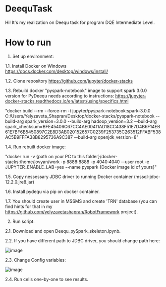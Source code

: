 # DeequTask

Hi! It's my realization on Deequ task for program DQE Intermediate Level.

# How to run

1. Set up environment:

  1.1. Install Docker on Windows https://docs.docker.com/desktop/windows/install/
  
  1.2. Clone repository https://github.com/jupyter/docker-stacks
  
  1.3. Rebuild docker "pyspark-notebook" image to support spark 3.0.0 version for PyDeequ needs according to instructions: https://jupyter-docker-stacks.readthedocs.io/en/latest/using/specifics.html
  
  "docker build --rm --force-rm -t jupyter/pyspark-notebook:spark-3.0.0 C:/Users/Yelyzaveta_Shapran/Desktop/docker-stacks/pyspark-notebook --build-arg spark_version=3.0.0 --build-arg hadoop_version=3.2 --build-arg spark_checksum=BFE45406C67CC4AE00411AD18CC438F51E7D4B6F14EB61E7BF6B5450897C2E8D3AB020152657C0239F253735C263512FFABF538AC5B9FFFA38B8295736A9C387 --build-arg openjdk_version=8"

  1.4. Run rebuilt docker image:
  
  "docker run -v {path on your PC to this folder}/docker-stacks:/home/jovyan/work -p 8888:8888 -p 4040:4040 --user root -e JUPYTER_ENABLE_LAB=yes --name pyspark {Docker image id of yours}"
  
  1.5. Copy nessessary JDBC driver to running Docker container (mssql-jdbc-12.2.0.jre8.jar)
  
  1.6. Install pydequ via pip on docker container.
  
  1.7. You should create user in MSSMS and create 'TRN' database (you can find hints for that in my https://github.com/yelyzavetashapran/RobotFramework project).
  
2. Run script:

  2.1. Download and open Deequ_pySpark_skeleton.ipynb.
  
  2.2. If you have different path to JDBC driver, you should change path here:

![image](https://user-images.githubusercontent.com/104168878/234368941-907c435c-040f-4afb-9772-961dd17d5d5c.png)
  
  2.3. Change Config variables:
  
![image](https://user-images.githubusercontent.com/104168878/234369879-073edbab-3169-4e3a-a34b-e9582d07d295.png)

  2.4. Run cells one-by-one to see results.
